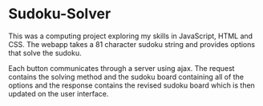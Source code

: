 # Sudoku-Solver

This was a computing project exploring my skills in JavaScript, HTML and CSS. The webapp takes a 81 character sudoku string and provides options that solve the sudoku.

Each button communicates through a server using ajax. The request contains the solving method and the sudoku board containing all of the options and the response contains the revised sudoku board which is then updated on the user interface.
